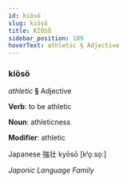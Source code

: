 ```yaml
---
id: kiösö
slug: kiösö
title: KİÖSÖ
sidebar_position: 189
hoverText: athletic § Adjective
---
```


### kiösö

*athletic* **§** Adjective

**Verb**: to be athletic

**Noun**: athleticness

**Modifier**: athletic

Japanese 強壮 kyōsō [kʲo̞ːso̞ː]

*Japonic Language Family*